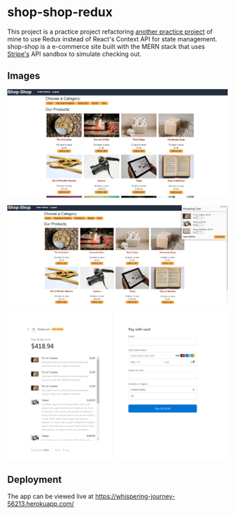 # shop-shop-redux
This project is a practice project refactoring [another practice project](https://github.com/brian-presta/shop-shop) of mine to use Redux instead of React's Context API for state management. shop-shop is a e-commerce site built with the MERN stack that uses [Stripe's](https://stripe.com/) API sandbox to simulate checking out. 

## Images
![Main Product Listing](./readme-assets/shop-shop-1.PNG?raw=true "Main Product Listing")

![Cart](./readme-assets/shop-shop-2.PNG?raw=true "Cart")

![Checkout](./readme-assets/shop-shop-3.PNG?raw=true "Checkout")

## Deployment
The app can be viewed live at https://whispering-journey-56213.herokuapp.com/
